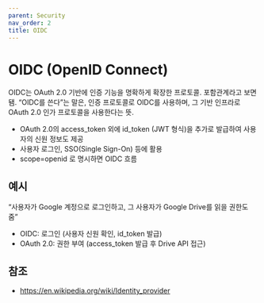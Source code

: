 ```yaml
---
parent: Security
nav_order: 2
title: OIDC
---
```


# OIDC (OpenID Connect)

OIDC는 OAuth 2.0 기반에 인증 기능을 명확하게 확장한 프로토콜. 포함관계라고 보면 됌. “OIDC를 쓴다”는 말은, 인증 프로토콜로 OIDC를 사용하며, 그 기반 인프라로 OAuth 2.0 인가 프로토콜을 사용한다는 뜻.

- OAuth 2.0의 access_token 외에 id_token (JWT 형식)을 추가로 발급하여 사용자의 신원 정보도 제공
- 사용자 로그인, SSO(Single Sign-On) 등에 활용
- scope=openid 로 명시하면 OIDC 흐름


## 예시

“사용자가 Google 계정으로 로그인하고, 그 사용자가 Google Drive를 읽을 권한도 줌”

- OIDC: 로그인 (사용자 신원 확인, id_token 발급)
- OAuth 2.0: 권한 부여 (access_token 발급 후 Drive API 접근)



## 참조
- https://en.wikipedia.org/wiki/Identity_provider
